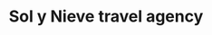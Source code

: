 ---
title: "Sol y Nieve travel agency"
url: /pucon/sol-y-nieve-travel-agency/
shop: agencia de viajes
---